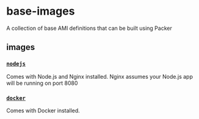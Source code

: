 # base-images
A collection of base AMI definitions that can be built using Packer

## images
### [`nodejs`](./nodejs)
Comes with Node.js and Nginx installed. Nginx assumes your Node.js app will be
running on port 8080

### [`docker`](./docker)
Comes with Docker installed.
